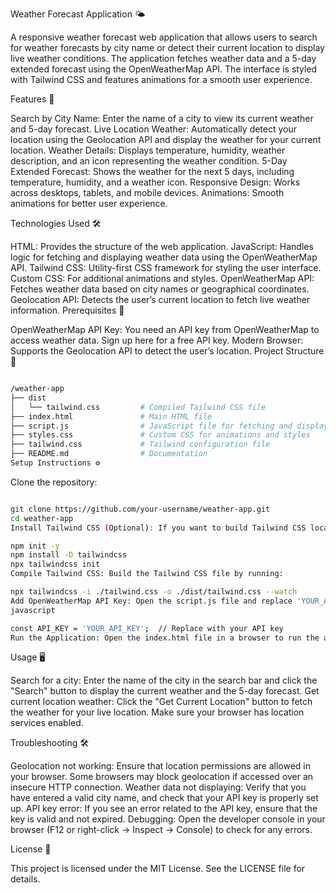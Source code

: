 Weather Forecast Application 🌤️

A responsive weather forecast web application that allows users to search for weather forecasts by city name or detect their current location to display live weather conditions. The application fetches weather data and a 5-day extended forecast using the OpenWeatherMap API. The interface is styled with Tailwind CSS and features animations for a smooth user experience.

Features 🚀

Search by City Name: Enter the name of a city to view its current weather and 5-day forecast.
Live Location Weather: Automatically detect your location using the Geolocation API and display the weather for your current location.
Weather Details: Displays temperature, humidity, weather description, and an icon representing the weather condition.
5-Day Extended Forecast: Shows the weather for the next 5 days, including temperature, humidity, and a weather icon.
Responsive Design: Works across desktops, tablets, and mobile devices.
Animations: Smooth animations for better user experience.

Technologies Used 🛠️

HTML: Provides the structure of the web application.
JavaScript: Handles logic for fetching and displaying weather data using the OpenWeatherMap API.
Tailwind CSS: Utility-first CSS framework for styling the user interface.
Custom CSS: For additional animations and styles.
OpenWeatherMap API: Fetches weather data based on city names or geographical coordinates.
Geolocation API: Detects the user’s current location to fetch live weather information.
Prerequisites 🔑

OpenWeatherMap API Key: You need an API key from OpenWeatherMap to access weather data. Sign up here for a free API key.
Modern Browser: Supports the Geolocation API to detect the user’s location.
Project Structure 📂

```bash

/weather-app
├── dist
│   └── tailwind.css         # Compiled Tailwind CSS file
├── index.html               # Main HTML file
├── script.js                # JavaScript file for fetching and displaying weather data
├── styles.css               # Custom CSS for animations and styles
├── tailwind.css             # Tailwind configuration file
├── README.md                # Documentation
Setup Instructions ⚙️
```
Clone the repository:
```bash

git clone https://github.com/your-username/weather-app.git
cd weather-app
Install Tailwind CSS (Optional): If you want to build Tailwind CSS locally and customize it:
```
```bash
npm init -y
npm install -D tailwindcss
npx tailwindcss init
Compile Tailwind CSS: Build the Tailwind CSS file by running:
```
```bash
npx tailwindcss -i ./tailwind.css -o ./dist/tailwind.css --watch
Add OpenWeatherMap API Key: Open the script.js file and replace 'YOUR_API_KEY' with your actual OpenWeatherMap API key:
javascript
```
```bash
const API_KEY = 'YOUR_API_KEY';  // Replace with your API key
Run the Application: Open the index.html file in a browser to run the application.
```

Usage 🖥️

Search for a city: Enter the name of the city in the search bar and click the "Search" button to display the current weather and the 5-day forecast.
Get current location weather: Click the "Get Current Location" button to fetch the weather for your live location. Make sure your browser has location services enabled.

Troubleshooting 🛠️

Geolocation not working: Ensure that location permissions are allowed in your browser. Some browsers may block geolocation if accessed over an insecure HTTP connection.
Weather data not displaying: Verify that you have entered a valid city name, and check that your API key is properly set up.
API key error: If you see an error related to the API key, ensure that the key is valid and not expired.
Debugging: Open the developer console in your browser (F12 or right-click → Inspect → Console) to check for any errors.

License 📄

This project is licensed under the MIT License. See the LICENSE file for details.


